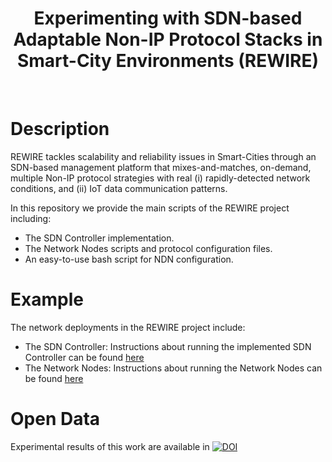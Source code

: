 

<p align="center">
<!---
  <img src="https://raw.githubusercontent.com/athenarc/rewire/rewire.png" width="400px"/>
--->
  <h1 align="center">Experimenting with SDN-based Adaptable Non-IP Protocol Stacks in Smart-City Environments (REWIRE)</h1>
  <br />
</p>

# Description

REWIRE tackles scalability and reliability issues in Smart-Cities through an SDN-based management platform that mixes-and-matches, on-demand, multiple Non-IP protocol strategies with real (i) rapidly-detected network conditions, and (ii) IoT data communication patterns.

In this repository we provide the main scripts of the REWIRE project including:

* The SDN Controller implementation.
* The Network Nodes scripts and protocol configuration files.
* An easy-to-use bash script for NDN configuration.

# Example
The network deployments in the REWIRE project include:

* The SDN Controller: Instructions about running the implemented SDN Controller can be found [here](/controller/README.md) 
* The Network Nodes: Instructions about running the Network Nodes can be found [here](/nodes/README.md) 

# Open Data

Experimental results of this work are available in [![DOI](https://zenodo.org/badge/DOI/10.5281/zenodo.6395256.svg)](https://doi.org/10.5281/zenodo.6395256)




